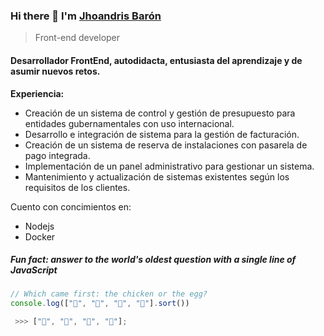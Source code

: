 
### Hi there 👋 I'm [Jhoandris Barón](https://www.linkedin.com/in/jhoandris-baron/)

> Front-end developer




#### Desarrollador FrontEnd, autodidacta,  entusiasta del aprendizaje y de asumir nuevos retos.


**Experiencia:**

- Creación de un sistema de control y gestión de presupuesto para entidades gubernamentales con uso internacional.
- Desarrollo e integración de sistema para la gestión de facturación.
- Creación de un sistema de reserva de instalaciones con pasarela de pago integrada.
- Implementación de un panel administrativo para gestionar un sistema.
- Mantenimiento y actualización de sistemas existentes según los requisitos de los clientes.

Cuento con concimientos en:
- Nodejs
- Docker

 

##### Fun fact: answer to the world's oldest question with a single line of JavaScript
 
```javascript
// Which came first: the chicken or the egg?
console.log(["🥚", "🐣", "🐥", "🐔"].sort())

 >>> ["🐔", "🐣", "🐥", "🥚"];
```
